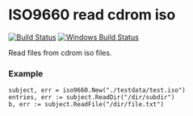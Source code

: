 # ISO9660 read cdrom iso
[![Build Status](https://travis-ci.org/dgodd/iso9660.svg?branch=master)](https://travis-ci.org/dgodd/iso9660)
[![Windows Build Status](https://ci.appveyor.com/api/projects/status/github/dgodd/iso9660?svg=true&branch=master)](https://ci.appveyor.com/project/dgodd/iso9660)

Read files from cdrom iso files.

### Example
```
subject, err = iso9660.New("./testdata/test.iso")
entries, err := subject.ReadDir("/dir/subdir")
b, err := subject.ReadFile("/dir/file.txt")
```
